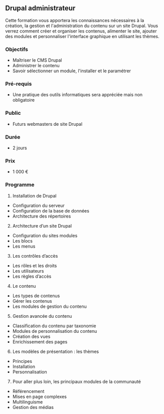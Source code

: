 ## Drupal administrateur

Cette formation vous apportera les connaissances nécessaires à la création, la gestion et l'administration du contenu sur un site Drupal. Vous verrez comment créer et organiser les contenus, alimenter le site, ajouter des modules et personnaliser l'interface graphique en utilisant les thèmes.

### Objectifs

  * Maîtriser le CMS Drupal
  * Administrer le contenu
  * Savoir sélectionner un module, l'installer et le paramétrer

### Pré-requis

  * Une pratique des outils informatiques sera appréciée mais non obligatoire

### Public

  * Futurs webmasters de site Drupal

### Durée

* 2 jours

### Prix

* 1 000 €

### Programme

1. Installation de Drupal
  * Configuration du serveur
  * Configuration de la base de données
  * Architecture des répertoires
2. Architecture d’un site Drupal
  * Configuration du sites modules
  * Les blocs
  * Les menus
3. Les contrôles d’accès
  * Les rôles et les droits
  * Les utilisateurs
  * Les règles d’accès
4. Le contenu
  * Les types de contenus
  * Gérer les contenus
  * Les modules de gestion du contenu
5. Gestion avancée du contenu
  * Classification du contenu par taxonomie
  * Modules de personnalisation du contenu
  * Création des vues
  * Enrichissement des pages
6. Les modèles de présentation : les thèmes
  * Principes
  * Installation
  * Personnalisation
7. Pour aller plus loin, les principaux modules de la communauté
  * Référencement
  * Mises en page complexes
  * Multilinguisme
  * Gestion des médias
